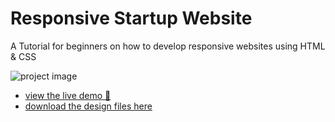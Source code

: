 # Responsive Startup Website

A Tutorial for beginners on how to develop responsive websites using HTML & CSS

![project image](https://dev-to-uploads.s3.amazonaws.com/uploads/articles/ybd2otx2xwopmx4ahkra.png)

- [view the live demo 🚀](https://html-landing-page-responsive.vercel.app/)
- [download the design files here](https://www.figma.com/file/aYI6RcbYo81MKZHaIePsHw/Responsive-Startup-Website)
